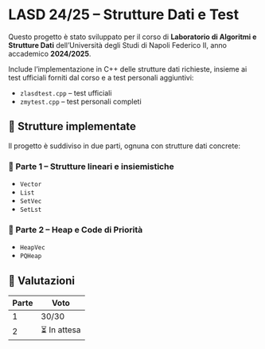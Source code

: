 # LASD 24/25 – Strutture Dati e Test

Questo progetto è stato sviluppato per il corso di **Laboratorio di Algoritmi e Strutture Dati** dell’Università degli Studi di Napoli Federico II, anno accademico **2024/2025**.

Include l’implementazione in C++ delle strutture dati richieste, insieme ai test ufficiali forniti dal corso e a test personali aggiuntivi:
- `zlasdtest.cpp` – test ufficiali
- `zmytest.cpp` – test personali completi

## 🔧 Strutture implementate

Il progetto è suddiviso in due parti, ognuna con strutture dati concrete:

### 🧩 Parte 1 – Strutture lineari e insiemistiche
- `Vector`
- `List`
- `SetVec`
- `SetLst`

### 🔺 Parte 2 – Heap e Code di Priorità
- `HeapVec`
- `PQHeap`

## 🧮 Valutazioni

| Parte | Voto     |
|-------|----------|
| 1     | 30/30    |
| 2     | ⏳ In attesa |
